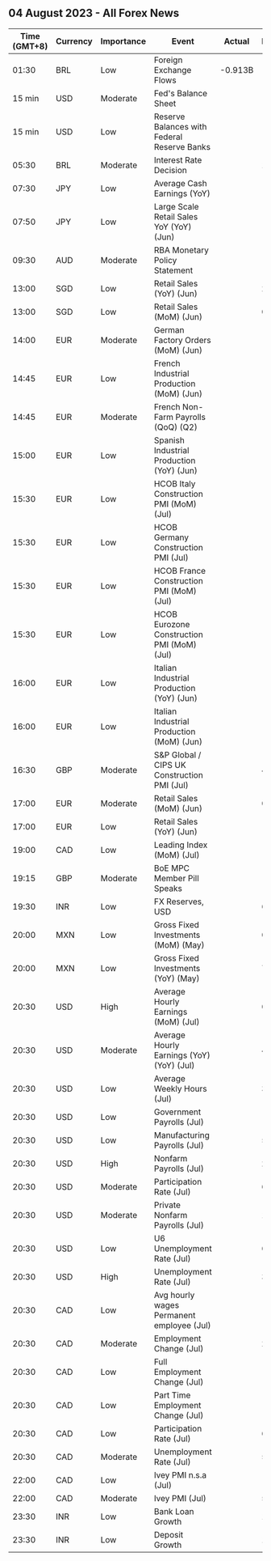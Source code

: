 ## 04 August 2023 - All Forex News

| Time (GMT+8) | Currency | Importance | Event | Actual | Forecast | Previous |
|------|----------|------------|-------|--------|----------|----------|
| 01:30 | BRL | Low | Foreign Exchange Flows | -0.913B |  | -0.836B |
| 15 min | USD | Moderate | Fed's Balance Sheet |  |  | 8,243B |
| 15 min | USD | Low | Reserve Balances with Federal Reserve Banks |  |  | 3.167T |
| 05:30 | BRL | Moderate | Interest Rate Decision |  | 13.50% | 13.75% |
| 07:30 | JPY | Low | Average Cash Earnings (YoY) |  |  | 2.5% |
| 07:50 | JPY | Low | Large Scale Retail Sales YoY (YoY) (Jun) |  |  | 4.0% |
| 09:30 | AUD | Moderate | RBA Monetary Policy Statement |  |  |  |
| 13:00 | SGD | Low | Retail Sales (YoY) (Jun) |  | 2.7% | 1.8% |
| 13:00 | SGD | Low | Retail Sales (MoM) (Jun) |  | 0.0% | -0.2% |
| 14:00 | EUR | Moderate | German Factory Orders (MoM) (Jun) |  | -1.5% | 6.4% |
| 14:45 | EUR | Low | French Industrial Production (MoM) (Jun) |  | -0.3% | 1.2% |
| 14:45 | EUR | Moderate | French Non-Farm Payrolls (QoQ) (Q2) |  |  | 0.3% |
| 15:00 | EUR | Low | Spanish Industrial Production (YoY) (Jun) |  |  | -0.1% |
| 15:30 | EUR | Low | HCOB Italy Construction PMI (MoM) (Jul) |  |  | 48.6 |
| 15:30 | EUR | Low | HCOB Germany Construction PMI (Jul) |  |  | 41.4 |
| 15:30 | EUR | Low | HCOB France Construction PMI (MoM) (Jul) |  |  | 43.7 |
| 15:30 | EUR | Low | HCOB Eurozone Construction PMI (MoM) (Jul) |  |  | 44.2 |
| 16:00 | EUR | Low | Italian Industrial Production (YoY) (Jun) |  | -1.3% | -3.7% |
| 16:00 | EUR | Low | Italian Industrial Production (MoM) (Jun) |  | -0.4% | 1.6% |
| 16:30 | GBP | Moderate | S&P Global / CIPS UK Construction PMI (Jul) |  | 48.0 | 48.9 |
| 17:00 | EUR | Moderate | Retail Sales (MoM) (Jun) |  | 0.2% | 0.0% |
| 17:00 | EUR | Low | Retail Sales (YoY) (Jun) |  | -2.2% | -2.9% |
| 19:00 | CAD | Low | Leading Index (MoM) (Jul) |  |  | -0.05% |
| 19:15 | GBP | Moderate | BoE MPC Member Pill Speaks |  |  |  |
| 19:30 | INR | Low | FX Reserves, USD |  | 607.68B | 607.04B |
| 20:00 | MXN | Low | Gross Fixed Investments (MoM) (May) |  | 0.00% | -0.30% |
| 20:00 | MXN | Low | Gross Fixed Investments (YoY) (May) |  | 7.60% | 6.10% |
| 20:30 | USD | High | Average Hourly Earnings (MoM) (Jul) |  | 0.3% | 0.4% |
| 20:30 | USD | Moderate | Average Hourly Earnings (YoY) (YoY) (Jul) |  | 4.2% | 4.4% |
| 20:30 | USD | Low | Average Weekly Hours (Jul) |  | 34.4 | 34.4 |
| 20:30 | USD | Low | Government Payrolls (Jul) |  |  | 60.0K |
| 20:30 | USD | Low | Manufacturing Payrolls (Jul) |  | 5K | 7K |
| 20:30 | USD | High | Nonfarm Payrolls (Jul) |  | 200K | 209K |
| 20:30 | USD | Moderate | Participation Rate (Jul) |  | 62.6% | 62.6% |
| 20:30 | USD | Moderate | Private Nonfarm Payrolls (Jul) |  | 175K | 149K |
| 20:30 | USD | Low | U6 Unemployment Rate (Jul) |  | 6.8% | 6.9% |
| 20:30 | USD | High | Unemployment Rate (Jul) |  | 3.6% | 3.6% |
| 20:30 | CAD | Low | Avg hourly wages Permanent employee (Jul) |  |  | 3.9% |
| 20:30 | CAD | Moderate | Employment Change (Jul) |  | 20.6K | 59.9K |
| 20:30 | CAD | Low | Full Employment Change (Jul) |  |  | 109.6K |
| 20:30 | CAD | Low | Part Time Employment Change (Jul) |  |  | -49.8K |
| 20:30 | CAD | Low | Participation Rate (Jul) |  | 65.6% | 65.7% |
| 20:30 | CAD | Moderate | Unemployment Rate (Jul) |  | 5.5% | 5.4% |
| 22:00 | CAD | Low | Ivey PMI n.s.a (Jul) |  |  | 53.4 |
| 22:00 | CAD | Moderate | Ivey PMI (Jul) |  | 52.7 | 50.2 |
| 23:30 | INR | Low | Bank Loan Growth |  | 15.6% | 16.2% |
| 23:30 | INR | Low | Deposit Growth |  | 12.6% | 13.0% |
